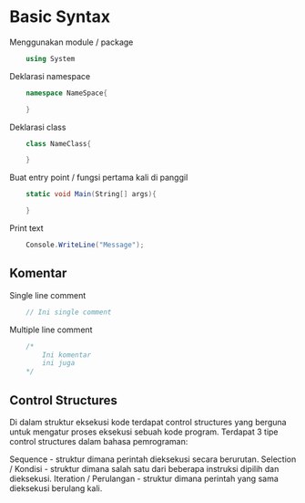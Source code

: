 # Basic Syntax

Menggunakan module / package

```C#
    using System
```

Deklarasi namespace

```C#
    namespace NameSpace{

    }
```

Deklarasi class

```C#
    class NameClass{

    }
```

Buat entry point / fungsi pertama kali di panggil

```C#
    static void Main(String[] args){

    }
```

Print text

```C#
    Console.WriteLine("Message");
```

## Komentar

Single line comment

```C#
    // Ini single comment
```

Multiple line comment

```C#
    /*
        Ini komentar
        ini juga
    */
```

## Control Structures

Di dalam struktur eksekusi kode terdapat control structures yang berguna untuk mengatur proses eksekusi sebuah kode program. Terdapat 3 tipe control structures dalam bahasa pemrograman:

Sequence - struktur dimana perintah dieksekusi secara berurutan.
Selection / Kondisi - struktur dimana salah satu dari beberapa instruksi dipilih dan dieksekusi.
Iteration / Perulangan - struktur dimana perintah yang sama dieksekusi berulang kali.
